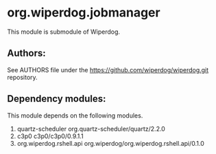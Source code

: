 org.wiperdog.jobmanager
=======================
This module is submodule of Wiperdog.

Authors:
--------
 See AUTHORS file under the https://github.com/wiperdog/wiperdog.git repository.

Dependency modules:
--------
This module depends on the following modules.

1. quartz-scheduler  org.quartz-scheduler/quartz/2.2.0
2. c3p0 c3p0/c3p0/0.9.1.1
3. org.wiperdog.rshell.api  org.wiperdog/org.wiperdog.rshell.api/0.1.0

